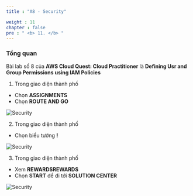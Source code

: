 ```yaml
---
title : "A8 - Security"

weight : 11
chapter : false
pre : " <b> 11. </b> "
---
```

### Tổng quan

Bài lab số 8 của **AWS Cloud Quest: Cloud Practitioner** là **Defining Usr and Group Permissions using IAM Policies**

1. Trong giao diện thành phố

- Chọn **ASSIGNMENTS**
- Chọn **ROUTE AND GO**

![Security](/images/11-security/1-security.png)

2. Trong giao diện thành phố

- Chọn biểu tưởng **!**

![Security](/images/11-security/2-security.png)

3. Trong giao diện thành phố

- Xem **REWARDSREWARDS**
- Chọn **START** để đi tới **SOLUTION CENTER**

![Security](/images/11-security/3-security.png)
